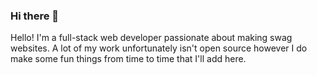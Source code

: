 ### Hi there 👋
Hello! I'm a full-stack web developer passionate about making swag websites. A lot of my work unfortunately isn't open source however I do make some fun things from time to time that I'll add here.
